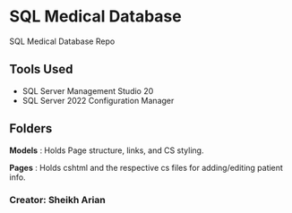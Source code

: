 # SQL Medical Database
SQL Medical Database Repo

## Tools Used
- SQL Server Management Studio 20
- SQL Server 2022 Configuration Manager

## Folders
**Models** : Holds Page structure, links, and CS styling.

**Pages** : Holds cshtml and the respective cs files for adding/editing patient info.

### Creator: Sheikh Arian
